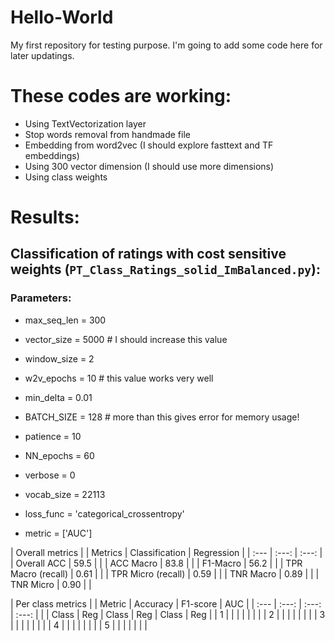 # Hello-World
My first repository for testing purpose.
I'm going to add some code here for later updatings.

# These  codes are working:
- Using TextVectorization layer
- Stop words removal from handmade file
- Embedding from word2vec (I should explore fasttext and TF embeddings)
- Using 300 vector dimension (I should use more dimensions)
- Using class weights

# Results:

## Classification of ratings with cost sensitive weights (`PT_Class_Ratings_solid_ImBalanced.py`):
### Parameters:
- max_seq_len = 300
- vector_size = 5000    # I should increase this value
- window_size = 2
- w2v_epochs  = 10     # this value works very well
- min_delta   = 0.01
- BATCH_SIZE  = 128    # more than this gives error for memory usage!
- patience    = 10
- NN_epochs   = 60
- verbose     = 0
- vocab_size  = 22113

- loss_func   = 'categorical_crossentropy'
- metric      = ['AUC']

| Overall metrics |
| Metrics | Classification | Regression |
| :--- | :---: | :---: |
| Overall ACC | 59.5 |  |
| ACC Macro | 83.8 |  |
| F1-Macro | 56.2 |  |
| TPR Macro (recall) | 0.61 |  |
| TPR Micro (recall) | 0.59 |  |
| TNR Macro | 0.89 |  |
| TNR Micro | 0.90 |  |


| Per class metrics |
| Metric | Accuracy | F1-score | AUC |
| :--- | :---: | :---: | :---: |
|  | Class | Reg | Class | Reg | Class | Reg |
| 1 |  |  |  |  |  |  |
| 2 |  |  |  |  |  |  |
| 3 |  |  |  |  |  |  |
| 4 |  |  |  |  |  |  |
| 5 |  |  |  |  |  |  |

